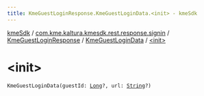 ```yaml
---
title: KmeGuestLoginResponse.KmeGuestLoginData.<init> - kmeSdk
---
```


[kmeSdk](../../../index.html) / [com.kme.kaltura.kmesdk.rest.response.signin](../../index.html) / [KmeGuestLoginResponse](../index.html) / [KmeGuestLoginData](index.html) / [&lt;init&gt;](./-init-.html)

# &lt;init&gt;

`KmeGuestLoginData(guestId: `[`Long`](https://kotlinlang.org/api/latest/jvm/stdlib/kotlin/-long/index.html)`?, url: `[`String`](https://kotlinlang.org/api/latest/jvm/stdlib/kotlin/-string/index.html)`?)`